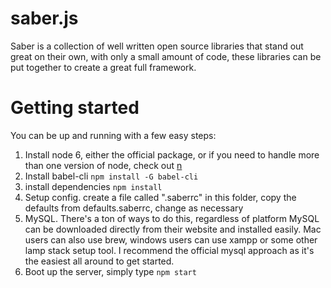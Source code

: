 # saber.js

Saber is a collection of well written open source libraries that stand out great on their own, with only a small amount of code, these libraries can be put together to create a great full framework.

# Getting started

You can be up and running with a few easy steps:

1. Install node 6, either the official package, or if you need to handle more than one version of node, check out [n](https://github.com/tj/n)
2. Install babel-cli ```npm install -G babel-cli```
3. install dependencies ```npm install```
4. Setup config.  create a file called ".saberrc" in this folder, copy the defaults from defaults.saberrc, change as necessary
5. MySQL.  There's a ton of ways to do this, regardless of platform MySQL can be downloaded directly from their website and installed easily.  Mac users can also use brew, windows users can use xampp or some other lamp stack setup tool.  I recommend the official mysql approach as it's the easiest all around to get started.
6. Boot up the server, simply type ```npm start```
